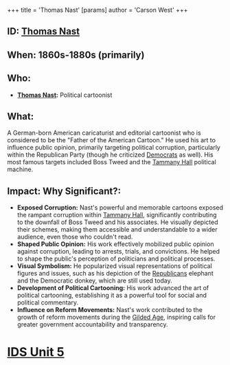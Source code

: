 +++
 title = 'Thomas Nast'
[params]
	author = 'Carson West'
+++
## ID: [Thomas Nast](./../thomas-nast/)

## When: 1860s-1880s (primarily)

## Who: 
* **[Thomas Nast](./../thomas-nast/):** Political cartoonist

## What: 
A German-born American caricaturist and editorial cartoonist who is considered to be the "Father of the American Cartoon."  He used his art to influence public opinion, primarily targeting political corruption, particularly within the Republican Party (though he criticized [Democrats](./../democrats/) as well).  His most famous targets included Boss Tweed and the [Tammany Hall](./../tammany-hall/) political machine.

## Impact: Why Significant?:

* **Exposed Corruption:** Nast's powerful and memorable cartoons exposed the rampant corruption within [Tammany Hall](./../tammany-hall/), significantly contributing to the downfall of Boss Tweed and his associates.  He visually depicted their schemes, making them accessible and understandable to a wider audience, even those who couldn't read.
* **Shaped Public Opinion:**  His work effectively mobilized public opinion against corruption, leading to arrests, trials, and convictions. He helped to shape the public's perception of politicians and political processes.
* **Visual Symbolism:** He popularized visual representations of political figures and issues, such as his depiction of the [Republicans](./../republicans/) elephant and the Democratic donkey, which are still used today.
* **Development of Political Cartooning:** His work advanced the art of political cartooning, establishing it as a powerful tool for social and political commentary.
* **Influence on Reform Movements:**  Nast's work contributed to the growth of reform movements during the [Gilded Age](./../gilded-age/), inspiring calls for greater government accountability and transparency.

# [IDS Unit 5](./../ids-unit-5/)